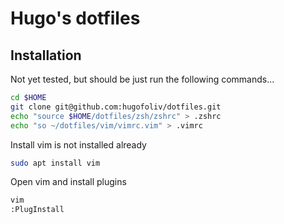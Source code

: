 # Hugo's dotfiles

## Installation
Not yet tested, but should be just run the following commands... 

```bash
cd $HOME
git clone git@github.com:hugofoliv/dotfiles.git
echo "source $HOME/dotfiles/zsh/zshrc" > .zshrc
echo "so ~/dotfiles/vim/vimrc.vim" > .vimrc
```
Install vim is not installed already 
```bash
sudo apt install vim
```
Open vim and install plugins 
```bash
vim
:PlugInstall
```
